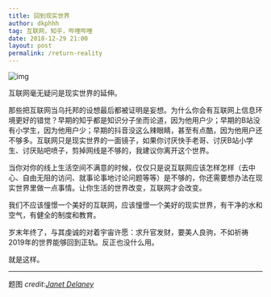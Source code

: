 ```yaml
---
title: 回到现实世界
author: dkphhh
tag: 互联网，知乎，哔哩哔哩
date: 2018-12-29 21:00
layout: post
permalink: /return-reality
---
```


![img](https://media.wired.com/photos/59329342a312645844995edf/master/w_1132,c_limit/48_Hamburger_Marys_1582_Folsom_at_12th_St.jpg)

互联网毫无疑问是现实世界的延伸。

那些把互联网当乌托邦的设想最后都被证明是妄想。为什么你会有互联网上信息环境更好的错觉？早期的知乎都是知识分子坐而论道，因为他用户少；早期的B站没有小学生，因为他用户少；早期的抖音没这么辣眼睛，甚至有点酷，因为他用户还不够多。互联网只是现实世界的一面镜子，如果你讨厌快手老哥、讨厌B站小学生、讨厌贴吧喷子，剪掉网线是不够的，我建议你离开这个世界。

当你对你的线上生活空间不满意的时候，仅仅只是说互联网应该怎样怎样（去中心、自由无阻的访问、就事论事地讨论问题等等）是不够的，你还需要想办法在现实世界里做一点事情。让你生活的世界改变，互联网才会改变。

我们不应该憧憬一个美好的互联网，应该憧憬一个美好的现实世界，有干净的水和空气，有健全的制度和教育。

岁末年终了，与其虔诚的对着宇宙许愿：求升官发财，要美人良驹，不如祈祷2019年的世界能够回到正轨。反正也没什么用。

就是这样。

---

题图 *credit:[Janet Delaney](http://www.janetdelaney.com/)*